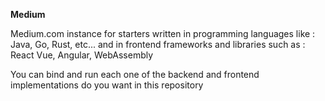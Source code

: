 **Medium**

Medium.com instance for starters written in programming languages like : Java, Go, Rust, etc... and in frontend frameworks and libraries such as : React Vue, Angular, WebAssembly  

You can bind and run each one of the backend and frontend implementations do you want in this repository